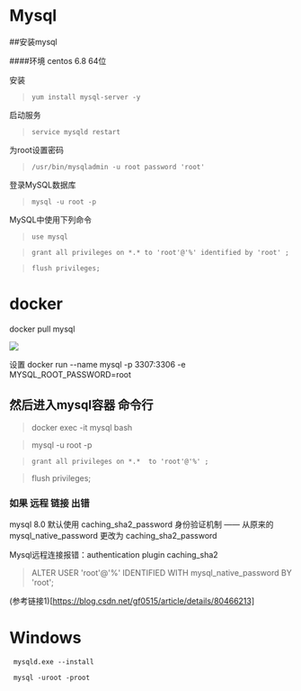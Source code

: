 # Mysql


##安装mysql

####环境 centos 6.8 64位
 
安装 
> `yum install mysql-server -y`

启动服务
>`service mysqld restart`

为root设置密码
>`/usr/bin/mysqladmin -u root password 'root'`

登录MySQL数据库
>`mysql -u root -p`

MySQL中使用下列命令
>`use mysql`

>`grant all privileges on *.* to 'root'@'%' identified by 'root' ;`

>`flush privileges;`


# docker
docker pull mysql

![](http://pic.wmgblog.pw/20190321214640.png)

设置 
docker run --name mysql  -p 3307:3306 -e MYSQL_ROOT_PASSWORD=root

## 然后进入mysql容器 命令行

> docker exec -it mysql bash 

> mysql -u root -p

> `grant all privileges on *.*  to 'root'@'%' ; `

> flush privileges; 

### 如果 远程 链接 出错

mysql 8.0 默认使用 caching_sha2_password 身份验证机制 —— 从原来的 mysql_native_password 更改为 caching_sha2_password

Mysql远程连接报错：authentication plugin caching_sha2

> ALTER USER 'root'@'%' IDENTIFIED WITH mysql_native_password BY 'root';

(参考链接1)[https://blog.csdn.net/gf0515/article/details/80466213]

# Windows

` mysqld.exe --install`

` mysql -uroot -proot`
